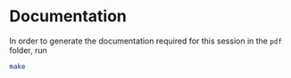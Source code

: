 # Documentation

In order to generate the documentation required for this session in the `pdf` folder, run 
```bash
make
```


